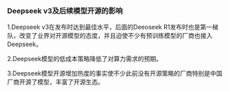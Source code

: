 ### Deepseek v3及后续模型开源的影响

1.Deepseek v3在发布时达到最佳水平，后面的Deeoseek R1发布时也是第一梯队，改变了业界对开源模型的态度，并且迫使不少有预训练模型的厂商也接入Deepseek。

2.Deepseek模型的低成本策略降低了对算力需求的预期。

3.Deepseek模型开源增加热度的事实使不少此前没有开源策略的厂商特别是中国厂商开源了模型，丰富了开源生态。
